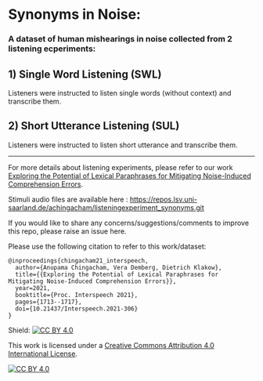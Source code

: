 # Synonyms in Noise:
### A dataset of human mishearings in noise collected from 2 listening ecperiments:
## 1) Single Word Listening (SWL)
Listeners were instructed to listen single words (without context) and transcribe them.
## 2) Short Utterance Listening (SUL)
Listeners were instructed to listen short utterance and transcribe them.

-----------------------------

For more details about listening experiments, please refer to our work [Exploring the Potential of Lexical Paraphrases for Mitigating Noise-Induced Comprehension Errors](https://www.isca-speech.org/archive/pdfs/interspeech_2021/chingacham21_interspeech.pdf).

Stimuli audio files are available here : https://repos.lsv.uni-saarland.de/achingacham/listeningexperiment_synonyms.git

If you would like to share any concerns/suggestions/comments to improve this repo, please raise an issue here.

Please use the following citation to refer to this work/dataset:


```
@inproceedings{chingacham21_interspeech,
  author={Anupama Chingacham, Vera Demberg, Dietrich Klakow},
  title={{Exploring the Potential of Lexical Paraphrases for Mitigating Noise-Induced Comprehension Errors}},
  year=2021,
  booktitle={Proc. Interspeech 2021},
  pages={1713--1717},
  doi={10.21437/Interspeech.2021-306}
}
```


Shield: [![CC BY 4.0][cc-by-shield]][cc-by]

This work is licensed under a
[Creative Commons Attribution 4.0 International License][cc-by].

[![CC BY 4.0][cc-by-image]][cc-by]

[cc-by]: http://creativecommons.org/licenses/by/4.0/
[cc-by-image]: https://i.creativecommons.org/l/by/4.0/88x31.png
[cc-by-shield]: https://img.shields.io/badge/License-CC%20BY%204.0-lightgrey.svg
